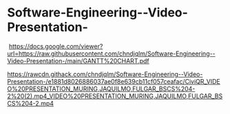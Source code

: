 # Software-Engineering--Video-Presentation-
‎‎
https://docs.google.com/viewer?url=https://raw.githubusercontent.com/chndjqlm/Software-Engineering--Video-Presentation-/main/GANTT%20CHART.pdf

https://rawcdn.githack.com/chndjqlm/Software-Engineering--Video-Presentation-/e1881d8026886037ae0f8e639cb11cf057ceafac/CiviQR_VIDEO%20PRESENTATION_MURING,JAQUILMO,FULGAR_BSCS%204-2%20(2).mp4_VIDEO%20PRESENTATION_MURING,JAQUILMO,FULGAR_BSCS%204-2.mp4

